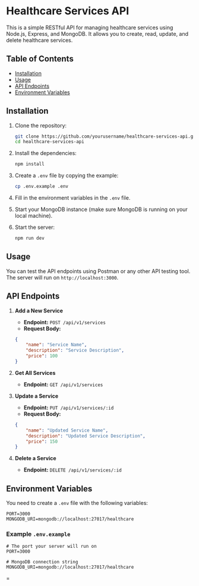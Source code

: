 # Healthcare Services API

This is a simple RESTful API for managing healthcare services using Node.js, Express, and MongoDB. It allows you to create, read, update, and delete healthcare services.

## Table of Contents
- [Installation](#installation)
- [Usage](#usage)
- [API Endpoints](#api-endpoints)
- [Environment Variables](#environment-variables)

## Installation

1. Clone the repository:
   ```bash
   git clone https://github.com/yourusername/healthcare-services-api.git
   cd healthcare-services-api
   ```
2. Install the dependencies:
   ```bash
   npm install
   ```
3. Create a `.env` file by copying the example:
   ```bash
   cp .env.example .env
   ```
4. Fill in the environment variables in the `.env` file.

5. Start your MongoDB instance (make sure MongoDB is running on your local machine).

6. Start the server:
   ```bash
   npm run dev
   ```

## Usage
You can test the API endpoints using Postman or any other API testing tool. The server will run on `http://localhost:3000`.

## API Endpoints

1. **Add a New Service**
   - **Endpoint:** `POST /api/v1/services`
   - **Request Body:**
   ```json
   {
       "name": "Service Name",
       "description": "Service Description",
       "price": 100
   }
   ```

2. **Get All Services**
   - **Endpoint:** `GET /api/v1/services`

3. **Update a Service**
   - **Endpoint:** `PUT /api/v1/services/:id`
   - **Request Body:**
   ```json
   {
       "name": "Updated Service Name",
       "description": "Updated Service Description",
       "price": 150
   }
   ```

4. **Delete a Service**
   - **Endpoint:** `DELETE /api/v1/services/:id`

## Environment Variables
You need to create a `.env` file with the following variables:

```
PORT=3000
MONGODB_URI=mongodb://localhost:27017/healthcare
```

### Example `.env.example`
```plaintext
# The port your server will run on
PORT=3000

# MongoDB connection string
MONGODB_URI=mongodb://localhost:27017/healthcare
```
=